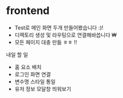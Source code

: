 # frontend
- Test로 메인 화면 두개 만들어봤습니다 :)!
- 디렉토리 생성 및 라우팅으로 연결해바씁니다 ₩
- 모든 페이지 대충 만듦 ㅎㅎ !!

내일 할 일
- 홈 요소 배치
- 로그인 화면 연결
- 변수명 스타일 통일
- 유저 정보 모달창 띄워보기
